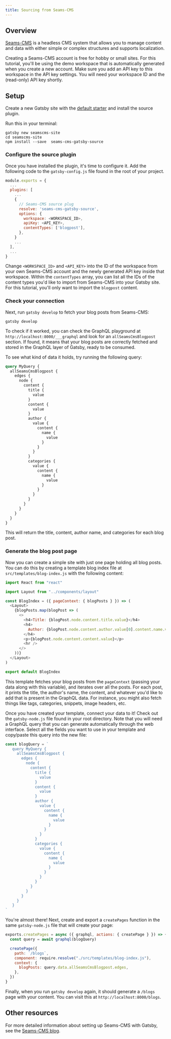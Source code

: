 ```yaml
---
title: Sourcing from Seams-CMS
---
```


## Overview

[Seams-CMS](https://seams-cms.com) is a headless CMS system that allows you to manage content and data with either simple or complex structures and supports localization.

Creating a Seams-CMS account is free for hobby or small sites. For this tutorial, you'll be using the demo workspace that is automatically generated when you create a new account. Make sure you add an API key to this workspace in the API key settings. You will need your workspace ID and the (read-only) API key shortly.

## Setup

Create a new Gatsby site with the [default starter](https://github.com/gatsbyjs/gatsby-starter-default) and install the source plugin.

Run this in your terminal:

```shell
gatsby new seamscms-site
cd seamscms-site
npm install --save  seams-cms-gatsby-source
```

### Configure the source plugin

Once you have installed the plugin, it's time to configure it. Add the following code to the `gatsby-config.js` file found in the root of your project.

```javascript:title=gatsby-config.js
module.exports = {
  ...
  plugins: [
    ...
    {
      // Seams-CMS source plug
      resolve: 'seams-cms-gatsby-source',
      options: {
        workspace: <WORKSPACE_ID>,
        apiKey: <API_KEY>,
        contentTypes: ['blogpost'],
      },
    }
    ...
  ],
  ...
}
```

Change `<WORKSPACE_ID>` and `<API_KEY>` into the ID of the workspace from your own Seams-CMS account and the newly generated API key inside that workspace. Within the `contentTypes` array, you can list all the IDs of the content types you'd like to import from Seams-CMS into your Gatsby site. For this tutorial, you'll only want to import the `blogpost` content.

### Check your connection

Next, run `gatsby develop` to fetch your blog posts from Seams-CMS:

```shell
gatsby develop
```

To check if it worked, you can check the GraphQL playground at `http://localhost:8000/___graphql` and look for an `allSeamsCmsBlogpost` section. If found, it means that your blog posts are correctly fetched and stored in the GraphQL layer of Gatsby, ready to be consumed.

To see what kind of data it holds, try running the following query:

```graphql
query MyQuery {
  allSeamsCmsBlogpost {
    edges {
      node {
        content {
          title {
            value
          }
          content {
            value
          }
          author {
            value {
              content {
                name {
                  value
                }
              }
            }
          }
          categories {
            value {
              content {
                name {
                  value
                }
              }
            }
          }
        }
      }
    }
  }
}
```

This will return the title, content, author name, and categories for each blog post.

### Generate the blog post page

Now you can create a simple site with just one page holding all blog posts. You can do this by creating a template blog index file at `src/templates/blog-index.js` with the following content:

```javascript:title=src/templates/blog-index.js
import React from "react"

import Layout from "../components/layout"

const BlogIndex = ({ pageContext: { blogPosts } }) => (
  <Layout>
    {blogPosts.map(blogPost => (
      <>
        <h4>Title: {blogPost.node.content.title.value}</h4>
        <h4>
          Author: {blogPost.node.content.author.value[0].content.name.value}
        </h4>
        <p>{blogPost.node.content.content.value}</p>
        <hr />
      </>
    ))}
  </Layout>
)

export default BlogIndex
```

This template fetches your blog posts from the `pageContext` (passing your data along with this variable), and iterates over all the posts. For each post, it prints the title, the author's name, the content, and whatever you'd like to add that is present in the GraphQL data. For instance, you might also fetch things like tags, categories, snippets, image headers, etc.

Once you have created your template, connect your data to it! Check out the `gatsby-node.js` file found in your root directory. Note that you will need a GraphQL query that you can generate automatically through the web interface. Select all the fields you want to use in your template and copy/paste this query into the new file:

```javascript:title=gatsby-node.js
const blogQuery = `
   query MyQuery {
     allSeamsCmsBlogpost {
       edges {
         node {
           content {
             title {
               value
             }
             content {
               value
             }
             author {
               value {
                 content {
                   name {
                     value
                   }
                 }
               }
             }
             categories {
               value {
                 content {
                   name {
                     value
                   }
                 }
               }
             }
           }
         }
       }
     }
   }
`
```

You're almost there! Next, create and export a `createPages` function in the same `gatsby-node.js` file that will create your page:

```javascript:title=gatsby-node.js
exports.createPages = async ({ graphql, actions: { createPage } }) => {
  const query = await graphql(blogQuery)

  createPage({
    path: `/blogs`,
    component: require.resolve("./src/templates/blog-index.js"),
    context: {
      blogPosts: query.data.allSeamsCmsBlogpost.edges,
    },
  })
}
```

Finally, when you run `gatsby develop` again, it should generate a `/blogs` page with your content. You can visit this at `http://localhost:8000/blogs`.

## Other resources

For more detailed information about setting up Seams-CMS with Gatsby, see the [Seams-CMS blog](https://blog.seams-cms.com/entry/using-seams-cms-with-gatsbyjs/).
